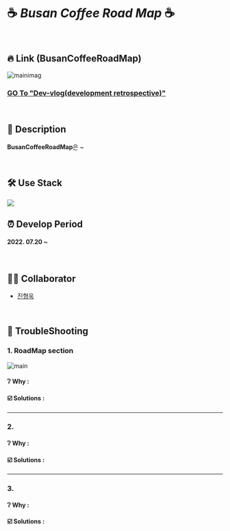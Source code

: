 # ☕ _Busan Coffee Road Map_ ☕

<br>

## 🔥 Link (BusanCoffeeRoadMap)
![mainimag](https://user-images.githubusercontent.com/100752008/180446375-1c4bb7ef-97ff-4d8e-b2de-c2692d4d37cf.PNG)
<!--  ### [Go To "BusanCoffeeRoadMap"](https://huunguk.github.io/AesopProject/) -->

### [GO To "Dev-vlog(development retrospective)"](https://velog.io/@huunguk/BCRM-React-%EB%AF%B8%EB%8B%88-%ED%94%84%EB%A1%9C%EC%A0%9D%ED%8A%B8%EB%A5%BC-%EB%A7%88%EC%B9%98%EA%B3%A0)

<br>

## 🔎 Description

**BusanCoffeeRoadMap**은 ~

<!-- 여행을 기반으로한 정보 공유 및 커뮤니티 기능을 가지고 있습니다.
We are traveling의 약자이며 여행자들을 대상으로 서비스를 제공합니다.  
     -->
     
<br>

## 🛠 Use Stack
<img src="https://img.shields.io/badge/React-61DAFB?style=for-the-badg=flat-square&logo=React&logoColor=white"/>


<br>

## ⏰ Develop Period
#### 2022. 07.20 ~  

<br>

## 👩‍💻 Collaborator
- [진형욱](https://github.com/huunguk)

<br>

## 📌 TroubleShooting 
### 1. RoadMap section 
![main](https://user-images.githubusercontent.com/100752008/180446391-49649f1e-7c76-41e0-a19e-7a6e44f1f2c7.PNG)

#### ❔ Why :
#### ☑️ Solutions : 

***
### 2. 
#### ❔ Why :
#### ☑️ Solutions : 

***
### 3. 
#### ❔ Why :
#### ☑️ Solutions : 
